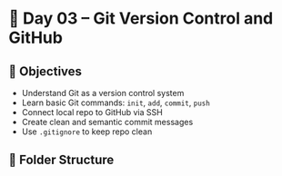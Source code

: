# 📘 Day 03 – Git Version Control and GitHub

## 🎯 Objectives
- Understand Git as a version control system
- Learn basic Git commands: `init`, `add`, `commit`, `push`
- Connect local repo to GitHub via SSH
- Create clean and semantic commit messages
- Use `.gitignore` to keep repo clean

## 📂 Folder Structure

